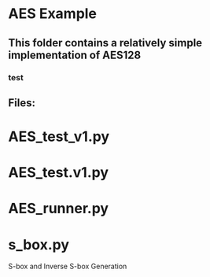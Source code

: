 # AES Example
## This folder contains a relatively simple implementation of AES128
### test


## Files:
# AES_test_v1.py
# AES_test.v1.py
# AES_runner.py
# s_box.py
S-box and Inverse S-box Generation